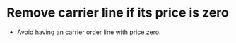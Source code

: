 Remove carrier line if its price is zero
========================================

* Avoid having an carrier order line with price zero.
